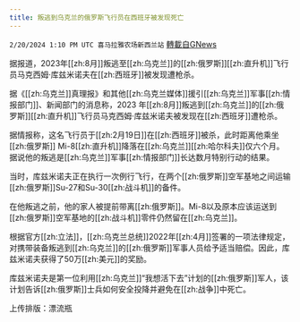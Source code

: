 ```yaml
---
title: 叛逃到乌克兰的俄罗斯飞行员在西班牙被发现死亡
---
```

`2/20/2024 1:10 PM UTC 喜马拉雅农场新西兰站` [轉載自GNews](https://gnews.org/articles/2325747)

据报道，2023年[[zh:8月]]叛逃至[[zh:乌克兰]]的[[zh:俄罗斯]][[zh:直升机]]飞行员马克西姆·库兹米诺夫在[[zh:西班牙]]被发现遭枪杀。

据《[[zh:乌克兰]]真理报》和其他[[zh:乌克兰媒体]]援引[[zh:乌克兰]]军事[[zh:情报部门]]、新闻部门的消息称，2023 年[[zh:8月]]叛逃到[[zh:乌克兰]]的[[zh:俄罗斯]][[zh:直升机]]飞行员马克西姆·库兹米诺夫被发现在[[zh:西班牙]]遭枪杀。

据情报称，这名飞行员于[[zh:2月19日]]在[[zh:西班牙]]被杀，此时距离他乘坐[[zh:俄罗斯]] Mi-8[[zh:直升机]]降落在[[zh:乌克兰]][[zh:哈尔科夫]]仅六个月。据说他的叛逃是[[zh:乌克兰]]军事[[zh:情报部门]]长达数月特别行动的结果。

当时，库兹米诺夫正在执行一次例行飞行，在两个[[zh:俄罗斯]]空军基地之间运输[[zh:俄罗斯]]Su-27和Su-30[[zh:战斗机]]的备件。

在他叛逃之前，他的家人被提前带离[[zh:俄罗斯]]。Mi-8以及原本应该运送到[[zh:俄罗斯]]空军基地的[[zh:战斗机]]零件仍然留在[[zh:乌克兰]]。

根据官方[[zh:立法]]，[[zh:乌克兰总统]]2022年[[zh:4月]]签署的一项法律规定，对携带装备叛逃到[[zh:乌克兰]]的[[zh:俄罗斯]]军事人员给予适当赔偿。因此，库兹米诺夫获得了50万[[zh:美元]]的奖励。

库兹米诺夫是第一位利用[[zh:乌克兰]]“我想活下去”计划的[[zh:俄罗斯]]军人，该计划告诉[[zh:俄罗斯]]士兵如何安全投降并避免在[[zh:战争]]中死亡。

上传排版：漂流瓶
